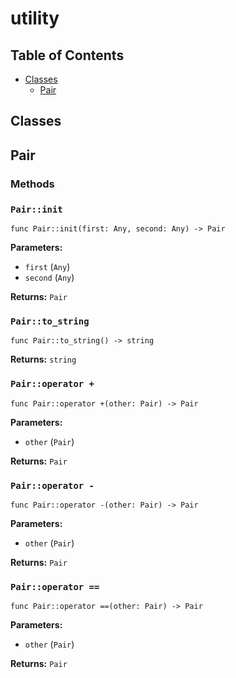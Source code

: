 # utility

## Table of Contents

- [Classes](#classes)
  - [Pair](#Pair)

## Classes

## Pair

### Methods

### `Pair::init`

```xylia
func Pair::init(first: Any, second: Any) -> Pair
```

**Parameters:**

- `first` (`Any`)
- `second` (`Any`)

**Returns:** `Pair` 

### `Pair::to_string`

```xylia
func Pair::to_string() -> string
```

**Returns:** `string` 

### `Pair::operator +`

```xylia
func Pair::operator +(other: Pair) -> Pair
```

**Parameters:**

- `other` (`Pair`)

**Returns:** `Pair` 

### `Pair::operator -`

```xylia
func Pair::operator -(other: Pair) -> Pair
```

**Parameters:**

- `other` (`Pair`)

**Returns:** `Pair` 

### `Pair::operator ==`

```xylia
func Pair::operator ==(other: Pair) -> Pair
```

**Parameters:**

- `other` (`Pair`)

**Returns:** `Pair` 

